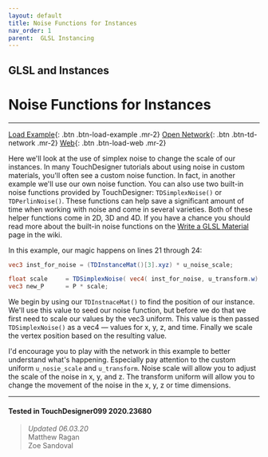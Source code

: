 ```yaml
---
layout: default
title: Noise Functions for Instances
nav_order: 1
parent:  GLSL Instancing
---
```


## GLSL and Instances
# Noise Functions for Instances

*****

[Load Example](?actionable=1&action=load_tox&remotePath=){: .btn .btn-load-example .mr-2}
[Open Network](?actionable=1&action=open_floating_network){: .btn .btn-td-network .mr-2}
[Web](?actionable=1&action=open_in_browser){: .btn .btn-load-web .mr-2}

Here we'll look at the use of simplex noise to change the scale of our instances. In many TouchDesigner tutorials about using noise in custom materials, you'll often see a custom noise function. In fact, in another example we'll use our own noise function. You can also use two built-in noise functions provided by TouchDesigner: `TDSimplexNoise()` or `TDPerlinNoise()`. These functions can help save a significant amount of time when working with noise and come in several varieties. Both of these helper functions come in 2D, 3D and 4D. If you have a chance you should read more about the built-in noise functions on the [Write a GLSL Material](https://docs.derivative.ca/Write_a_GLSL_Material#Perlin_and_Simplex_noise_functions) page in the wiki.

In this example, our magic happens on lines 21 through 24:

```glsl
vec3 inst_for_noise = (TDInstanceMat()[3].xyz) * u_noise_scale;

float scale     = TDSimplexNoise( vec4( inst_for_noise, u_transform.w) );
vec3 new_P      = P * scale;
```

We begin by using our `TDInstnaceMat()` to find the position of our instance. We'll use this value to seed our noise function, but before we do that we first need to scale our values by the vec3 uniform. This value is then passed `TDSimplexNoise()` as a vec4 — values for x, y, z, and time. Finally we scale the vertex position based on the resulting value. 

I'd encourage you to play with the network in this example to better understand what's happening. Especially pay attention to the custom uniform `u_nosie_scale` and `u_transform`. Noise scale will allow you to adjust the scale of the noise in x, y, and z. The transform uniform will allow you to change the movement of the noise in the x, y, z or time dimensions.

---

#### Tested in TouchDesigner099 2020.23680 
>*Updated 06.03.20*  
Matthew Ragan  
Zoe Sandoval  